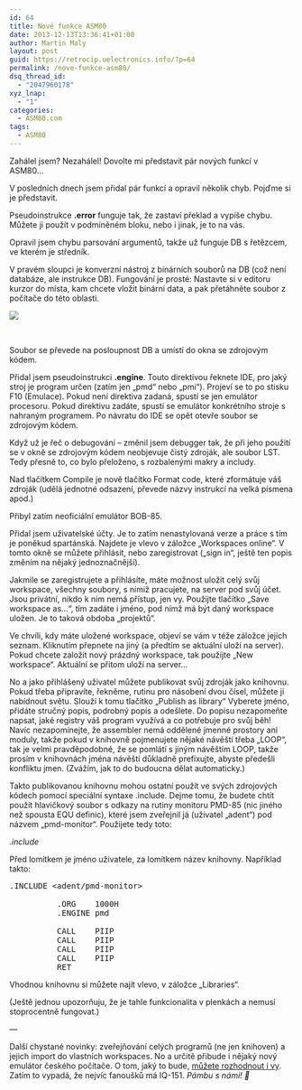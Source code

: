 ```yaml
---
id: 64
title: Nové funkce ASM80
date: 2013-12-13T13:36:41+01:00
author: Martin Maly
layout: post
guid: https://retrocip.uelectronics.info/?p=64
permalink: /nove-funkce-asm80/
dsq_thread_id:
  - "2047960178"
xyz_lnap:
  - "1"
categories:
  - ASM80.com
tags:
  - ASM80
---
```

Zahálel jsem? Nezahálel! Dovolte mi představit pár nových funkcí v ASM80&#8230;

<!--more-->

V posledních dnech jsem přidal pár funkcí a opravil několik chyb. Pojďme si je představit.

Pseudoinstrukce **.error** funguje tak, že zastaví překlad a vypíše chybu. Můžete ji použít v podmíněném bloku, nebo i jinak, je to na vás.

Opravil jsem chybu parsování argumentů, takže už funguje DB s řetězcem, ve kterém je středník.

V pravém sloupci je konverzní nástroj z binárních souborů na DB (což není databáze, ale instrukce DB). Fungování je prosté: Nastavte si v editoru kurzor do místa, kam chcete vložit binární data, a pak přetáhněte soubor z počítače do této oblasti.

[![](https://retrocip.uelectronics.info/wp-content/uploads/sites/6/2013/12/asm1.jpg)](https://retrocip.uelectronics.info/wp-content/uploads/sites/6/2013/12/asm1.jpg)

&nbsp;

Soubor se převede na posloupnost DB a umístí do okna se zdrojovým kódem.

Přidal jsem pseudoinstrukci **.engine**. Touto direktivou řeknete IDE, pro jaký stroj je program určen (zatím jen &#8222;pmd&#8220; nebo &#8222;pmi&#8220;). Projeví se to po stisku F10 (Emulace). Pokud není direktiva zadaná, spustí se jen emulátor procesoru. Pokud direktivu zadáte, spustí se emulátor konkrétního stroje s nahraným programem. Po návratu do IDE se opět otevře soubor se zdrojovým kódem.

Když už je řeč o debugování &#8211; změnil jsem debugger tak, že při jeho použití se v okně se zdrojovým kódem neobjevuje čistý zdroják, ale soubor LST. Tedy přesně to, co bylo přeloženo, s rozbalenými makry a includy.

Nad tlačítkem Compile je nově tlačítko Format code, které zformátuje váš zdroják (udělá jednotné odsazení, převede názvy instrukcí na velká písmena apod.)

Přibyl zatím neoficiální emulátor BOB-85.

Přidal jsem uživatelské účty. Je to zatím nenastylovaná verze a práce s tím je poněkud spartánská. Najdete je vlevo v záložce &#8222;Workspaces online&#8220;. V tomto okně se můžete přihlásit, nebo zaregistrovat (&#8222;sign in&#8220;, ještě ten popis změním na nějaký jednoznačnější).

Jakmile se zaregistrujete a přihlásíte, máte možnost uložit celý svůj workspace, všechny soubory, s nimiž pracujete, na server pod svůj účet. Jsou privátní, nikdo k nim nemá přístup, jen vy. Použijte tlačítko &#8222;Save workspace as&#8230;&#8220;, tím zadáte i jméno, pod nímž má být daný workspace uložen. Je to taková obdoba &#8222;projektů&#8220;.

Ve chvíli, kdy máte uložené workspace, objeví se vám v téže záložce jejich seznam. Kliknutím přepnete na jiný (a předtím se aktuální uloží na server). Pokud chcete založit nový prázdný workspace, tak použijte &#8222;New workspace&#8220;. Aktuální se přitom uloží na server&#8230;

No a jako přihlášený uživatel můžete publikovat svůj zdroják jako knihovnu. Pokud třeba připravíte, řekněme, rutinu pro násobení dvou čísel, můžete ji nabídnout světu. Slouží k tomu tlačítko &#8222;Publish as library&#8220; Vyberete jméno, přidáte stručný popis, podrobný popis a odešlete. Do popisu nezapomeňte napsat, jaké registry váš program využívá a co potřebuje pro svůj běh! Navíc nezapomínejte, že assembler nemá oddělené jmenné prostory ani moduly, takže pokud v knihovně pojmenujete nějaké návěští třeba &#8222;LOOP&#8220;, tak je velmi pravděpodobné, že se pomlátí s jiným návěštím LOOP, takže prosím v knihovnách jména návěští důkladně prefixujte, abyste předešli konfliktu jmen. (Zvážím, jak to do budoucna dělat automaticky.)

Takto publikovanou knihovnu mohou ostatní použít ve svých zdrojových kódech pomocí speciální syntaxe .include. Dejme tomu, že budete chtít použít hlavičkový soubor s odkazy na rutiny monitoru PMD-85 (nic jiného než spousta EQU definic), které jsem zveřejnil já (uživatel &#8222;adent&#8220;) pod názvem &#8222;pmd-monitor&#8220;. Použijete tedy toto:

<p class="">
  <em>.include <adent/pmd-monitor></em>
</p>

Před lomítkem je jméno uživatele, za lomítkem název knihovny. Například takto:

<pre>.INCLUDE &lt;adent/pmd-monitor> 

          .ORG    1000H 
          .ENGINE pmd 

          CALL    PIIP 
          CALL    PIIP 
          CALL    PIIP 
          CALL    PIIP 
          RET     </pre>

Vhodnou knihovnu si můžete najít vlevo, v záložce &#8222;Libraries&#8220;.

(Ještě jednou upozorňuju, že je tahle funkcionalita v plenkách a nemusí stoprocentně fungovat.)

&#8212;

Další chystané novinky: zveřejňování celých programů (ne jen knihoven) a jejich import do vlastních workspaces. No a určitě přibude i nějaký nový emulátor českého počítače. O tom, jaký to bude, [můžete rozhodnout i vy](https://twtpoll.com/l53s2lh6wprq1i8). Zatím to vypadá, že nejvíc fanoušků má IQ-151. _Pámbu s námi! 🙂_